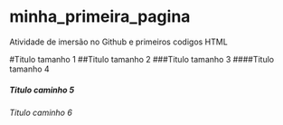# minha_primeira_pagina
Atividade de imersão no Github e primeiros codigos HTML

#Titulo tamanho 1
##Titulo tamanho 2
###Titulo tamanho 3
####Titulo tamanho 4
##### Titulo caminho 5 
###### Titulo caminho 6
